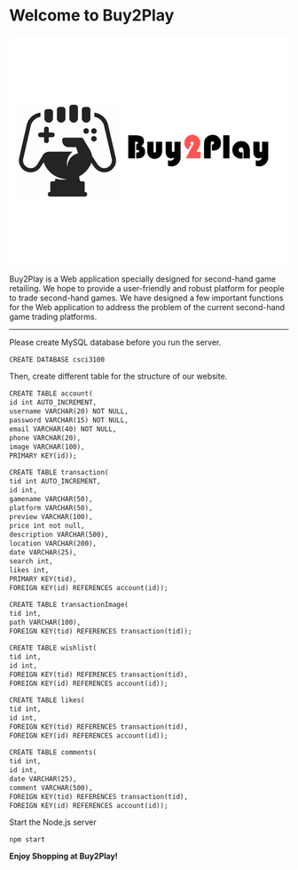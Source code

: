 # Welcome to Buy2Play
![alt text](./images/Buy2Play.png)

Buy2Play is a Web application specially designed for second-hand game retailing. We hope to provide a user-friendly and robust platform for people to trade second-hand games. We have designed a few important functions for the Web application to address the problem of the current second-hand game trading platforms.

****

Please create MySQL database before you run the server.
```
CREATE DATABASE csci3100
```

Then, create different table for the structure of our website.
```
CREATE TABLE account(
id int AUTO_INCREMENT, 
username VARCHAR(20) NOT NULL,
password VARCHAR(15) NOT NULL,
email VARCHAR(40) NOT NULL,
phone VARCHAR(20),
image VARCHAR(100),
PRIMARY KEY(id));
```

```
CREATE TABLE transaction(
tid int AUTO_INCREMENT, 
id int, 
gamename VARCHAR(50), 
platform VARCHAR(50),
preview VARCHAR(100),
price int not null, 
description VARCHAR(500),
location VARCHAR(200),
date VARCHAR(25),
search int,
likes int,
PRIMARY KEY(tid),
FOREIGN KEY(id) REFERENCES account(id));
```

```
CREATE TABLE transactionImage(
tid int,
path VARCHAR(100),
FOREIGN KEY(tid) REFERENCES transaction(tid));
```

```
CREATE TABLE wishlist(
tid int,
id int,
FOREIGN KEY(tid) REFERENCES transaction(tid),
FOREIGN KEY(id) REFERENCES account(id));
```

```
CREATE TABLE likes(
tid int,
id int,
FOREIGN KEY(tid) REFERENCES transaction(tid),
FOREIGN KEY(id) REFERENCES account(id));
```

```
CREATE TABLE comments(
tid int,
id int,
date VARCHAR(25),
comment VARCHAR(500),
FOREIGN KEY(tid) REFERENCES transaction(tid),
FOREIGN KEY(id) REFERENCES account(id));
```

Start the Node.js server
```
npm start
```

__Enjoy Shopping at Buy2Play!__
